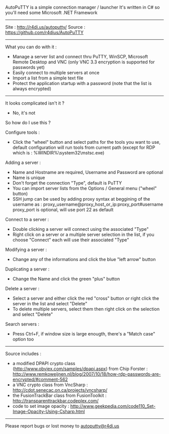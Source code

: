 
 AutoPuTTY is a simple connection manager / launcher
 It's written in C# so you'll need some Microsoft .NET Framework

---------------------------------------------

 Site : http://r4di.us/autoputty/
 Source : https://github.com/r4dius/AutoPuTTY

---------------------------------------------

 What you can do with it :

 - Manage a server list and connect thru PuTTY, WinSCP, Microsoft Remote Desktop and VNC (only VNC 3.3 encryption is supported for passwords yet)
 - Easily connect to multiple servers at once
 - Import a list from a simple text file
 - Protect the application startup with a password (note that the list is always encrypted)

---------------------------------------------

 It looks complicated isn't it ?
 - No, it's not

 So how do I use this ?

 Configure tools :
 - Click the "wheel" button and select paths for the tools you want to use, default configuration will run tools from current path (except for RDP which is : %WINDIR%\system32\mstsc.exe) 

 Adding a server :
 - Name and Hostname are required, Username and Password are optional
 - Name is unique
 - Don't forget the connection "Type", default is PuTTY
 - You can import server lists from the Options / General menu ("wheel" button)
 - SSH jump can be used by adding proxy syntax at beggining of the username as : proxy_username@proxy_host_or_ip:proxy_port#username
   proxy_port is optional, will use port 22 as default

 Connect to a server :
 - Double clicking a server will connect using the associated "Type"
 - Right click on a server or a multiple server selection in the list, if you choose "Connect" each will use their associated "Type"
 
 Modifying a server :
 - Change any of the informations and click the blue "left arrow" button

 Duplicating a server :
 - Change the Name and click the green "plus" button

 Delete a server :
 - Select a server and either click the red "cross" button or right click the server in the list and select "Delete"
 - To delete multiple servers, select them then right click on the selection and select "Delete"

 Search servers :
 - Press Ctrl+F, if window size is large enougth, there's a "Match case" option too

---------------------------------------------

 Source includes :

 - a modified DPAPI crypto class (http://www.obviex.com/samples/dpapi.aspx) from Chip Forster : http://www.remkoweijnen.nl/blog/2007/10/18/how-rdp-passwords-are-encrypted/#comment-562
 - a VNC crypto class from VncSharp : http://cdot.senecac.on.ca/projects/vncsharp/
 - the FusionTrackBar class from FusionToolkit : http://transparenttrackbar.codeplex.com/
 - code to set image opacity : http://www.geekpedia.com/code110_Set-Image-Opacity-Using-Csharp.html

---------------------------------------------

 Please report bugs or lost money to autoputty@r4di.us
